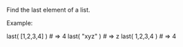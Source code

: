 Find the last element of a list.

Example:

last( [1,2,3,4] ) # => 4
last( "xyz" ) # => z
last( 1,2,3,4 ) # => 4
